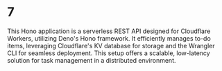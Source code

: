 # 7
 This Hono application is a serverless REST API designed for Cloudflare Workers, utilizing Deno's Hono framework. It efficiently manages to-do items, leveraging Cloudflare's KV database for storage and the Wrangler CLI for seamless deployment. This setup offers a scalable, low-latency solution for task management in a distributed environment.
